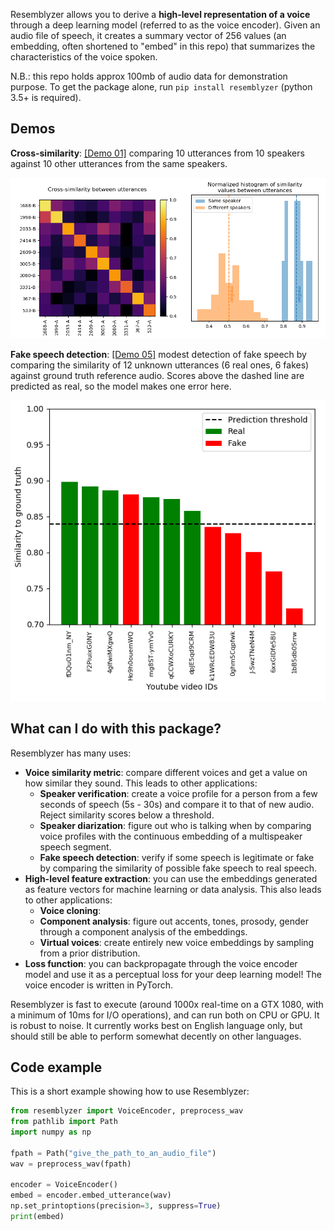 Resemblyzer allows you to derive a **high-level representation of a voice** through a deep learning model (referred to as the voice encoder). Given an audio file of speech, it creates a summary vector of 256 values (an embedding, often shortened to "embed" in this repo) that summarizes the characteristics of the voice spoken. 

N.B.: this repo holds approx 100mb of audio data for demonstration purpose. To get the package alone, run `pip install resemblyzer` (python 3.5+ is required).

## Demos


**Cross-similarity**: [\[Demo 01\]](https://github.com/mPrakhar067/Voice-Recognition-and-Voice-Comparison/blob/master/demo01_similarity.py) comparing 10 utterances from 10 speakers against 10 other utterances from the same speakers.

![demo_01](plots/sim_matrix_1.png?raw=true)


**Fake speech detection**: [\[Demo 05\]](https://github.com/mPrakhar067/Voice-Recognition-and-Voice-Comparison/blob/master/demo05_fake_speech_detection.py) modest detection of fake speech by comparing the similarity of 12 unknown utterances (6 real ones, 6 fakes) against ground truth reference audio. Scores above the dashed line are predicted as real, so the model makes one error here.

![demo_05](plots/fake_speech_detection.png?raw=true)


## What can I do with this package?
Resemblyzer has many uses:
- **Voice similarity metric**: compare different voices and get a value on how similar they sound. This leads to other applications:
  - **Speaker verification**: create a voice profile for a person from a few seconds of speech (5s - 30s) and compare it to that of new audio. Reject similarity scores below a threshold.
  - **Speaker diarization**: figure out who is talking when by comparing voice profiles with the continuous embedding of a multispeaker speech segment.
  - **Fake speech detection**: verify if some speech is legitimate or fake by comparing the similarity of possible fake speech to real speech.
- **High-level feature extraction**: you can use the embeddings generated as feature vectors for machine learning or data analysis. This also leads to other applications:
  - **Voice cloning**:
  - **Component analysis**: figure out accents, tones, prosody, gender through a component analysis of the embeddings.
  - **Virtual voices**: create entirely new voice embeddings by sampling from a prior distribution.
- **Loss function**: you can backpropagate through the voice encoder model and use it as a perceptual loss for your deep learning model! The voice encoder is written in PyTorch.

Resemblyzer is fast to execute (around 1000x real-time on a GTX 1080, with a minimum of 10ms for I/O operations), and can run both on CPU or GPU. It is robust to noise. It currently works best on English language only, but should still be able to perform somewhat decently on other languages.


## Code example
This is a short example showing how to use Resemblyzer:
```python
from resemblyzer import VoiceEncoder, preprocess_wav
from pathlib import Path
import numpy as np

fpath = Path("give_the_path_to_an_audio_file")
wav = preprocess_wav(fpath)

encoder = VoiceEncoder()
embed = encoder.embed_utterance(wav)
np.set_printoptions(precision=3, suppress=True)
print(embed)
```

